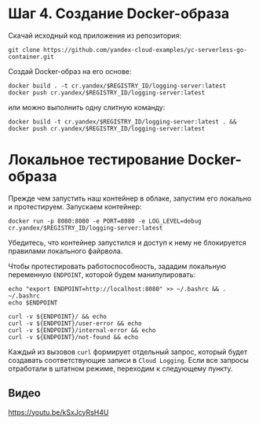 # Шаг 4. Создание Docker-образа

Скачай исходный код приложения из репозитория:

    git clone https://github.com/yandex-cloud-examples/yc-serverless-go-container.git

Создай Docker-образ на его основе:

    docker build . -t cr.yandex/$REGISTRY_ID/logging-server:latest
    docker push cr.yandex/$REGISTRY_ID/logging-server:latest

или можно выполнить одну слитную команду:

    docker build -t cr.yandex/$REGISTRY_ID/logging-server:latest . && docker push cr.yandex/$REGISTRY_ID/logging-server:latest

# Локальное тестирование Docker-образа

Прежде чем запустить наш контейнер в облаке, запустим его локально и протестируем. Запускаем контейнер:

    docker run -p 8080:8080 -e PORT=8080 -e LOG_LEVEL=debug cr.yandex/$REGISTRY_ID/logging-server:latest

Убедитесь, что контейнер запустился и доступ к нему не блокируется правилами локального файрвола.

Чтобы протестировать работоспособность, зададим локальную переменную `ENDPOINT`, которой будем манипулировать:

    echo "export ENDPOINT=http://localhost:8080" >> ~/.bashrc && . ~/.bashrc
    echo $ENDPOINT

    curl -v ${ENDPOINT}/ && echo
    curl -v ${ENDPOINT}/user-error && echo
    curl -v ${ENDPOINT}/internal-error && echo
    curl -v ${ENDPOINT}/not-found && echo

Каждый из вызовов `curl` формирует отдельный запрос, который будет создавать соответствующие записи в `Cloud Logging`. Если все запросы отработали в штатном режиме, переходим к следующему пункту.

## Видео

https://youtu.be/kSxJcyRsH4U